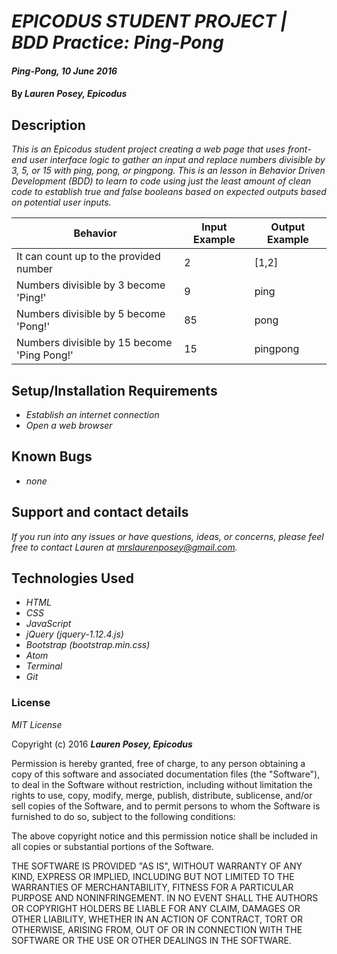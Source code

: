 # _EPICODUS STUDENT PROJECT | BDD Practice: Ping-Pong_

#### _Ping-Pong, 10 June 2016_

#### By _**Lauren Posey, Epicodus**_

## Description

_This is an Epicodus student project creating a web page that uses front-end user interface logic to gather an input and replace numbers divisible by 3, 5, or 15 with ping, pong, or pingpong. This is an lesson in Behavior Driven Development (BDD) to learn to code using just the least amount of clean code to establish true and false booleans based on expected outputs based on potential user inputs._

Behavior  | Input Example | Output Example
------------- | ------------- | -------------
It can count up to the provided number  | 2 | [1,2]
Numbers divisible by 3 become 'Ping!'  | 9  | ping
Numbers divisible by 5 become 'Pong!'  | 85  | pong
Numbers divisible by 15 become 'Ping Pong!'  | 15  | pingpong


## Setup/Installation Requirements

* _Establish an internet connection_
* _Open a web browser_

## Known Bugs

* _none_

## Support and contact details

_If you run into any issues or have questions, ideas, or concerns, please feel free to contact Lauren at <a href="mailto:mrslaurenposey@gmail.com">mrslaurenposey@gmail.com</a>._

## Technologies Used

* _HTML_
* _CSS_
* _JavaScript_
* _jQuery (jquery-1.12.4.js)_
* _Bootstrap (bootstrap.min.css)_
* _Atom_
* _Terminal_
* _Git_

### License

*MIT License*

Copyright (c) 2016 **_Lauren Posey, Epicodus_**

Permission is hereby granted, free of charge, to any person obtaining a copy of this software and associated documentation files (the "Software"), to deal in the Software without restriction, including without limitation the rights to use, copy, modify, merge, publish, distribute, sublicense, and/or sell copies of the Software, and to permit persons to whom the Software is furnished to do so, subject to the following conditions:

The above copyright notice and this permission notice shall be included in all copies or substantial portions of the Software.

THE SOFTWARE IS PROVIDED "AS IS", WITHOUT WARRANTY OF ANY KIND, EXPRESS OR IMPLIED, INCLUDING BUT NOT LIMITED TO THE WARRANTIES OF MERCHANTABILITY, FITNESS FOR A PARTICULAR PURPOSE AND NONINFRINGEMENT. IN NO EVENT SHALL THE AUTHORS OR COPYRIGHT HOLDERS BE LIABLE FOR ANY CLAIM, DAMAGES OR OTHER LIABILITY, WHETHER IN AN ACTION OF CONTRACT, TORT OR OTHERWISE, ARISING FROM, OUT OF OR IN CONNECTION WITH THE SOFTWARE OR THE USE OR OTHER DEALINGS IN THE SOFTWARE.
